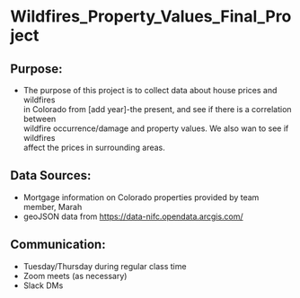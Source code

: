 # Wildfires_Property_Values_Final_Project
## Purpose:
- The purpose of this project is to collect data about house prices and wildfires<br>
in Colorado from [add year]-the present, and see if there is a correlation between<br>
wildfire occurrence/damage and property values. We also wan to see if wildfires <br>
affect the prices in surrounding areas.

## Data Sources:
- Mortgage information on Colorado properties provided by team member, Marah
- geoJSON data from https://data-nifc.opendata.arcgis.com/

## Communication:
- Tuesday/Thursday during regular class time
- Zoom meets (as necessary)
- Slack DMs
